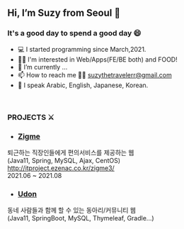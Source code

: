 ## Hi, I’m Suzy from Seoul 👋

### It's a good day to spend a good day 😄
- 💻 I started programming since March,2021.
- 👷‍♀️ I'm interested in Web/Apps(FE/BE both) and FOOD!
- 🌱 I’m currently ...
- 📫 How to reach me 💁‍♀️ suzythetravelerr@gmail.com
- 👀 I speak Arabic, English, Japanese, Korean.

<br/>

### PROJECTS ⚔️
- ### <a href="https://github.com/nscoo/Zigme">Zigme</a>
퇴근하는 직장인들에게 편의서비스를 제공하는 웹 <br/>
(Java11, Spring, MySQL, Ajax, CentOS)<br/>
http://itproject.ezenac.co.kr/zigme3/ <br/>
2021.06 ~ 2021.08

- ### <a href="https://github.com/nscoo/Udon">Udon</a>
동네 사람들과 함께 할 수 있는 동아리/커뮤니티 웹<br/>
(Java11, SpringBoot, MySQL, Thymeleaf, Gradle...)<br/>

<!---
suzy-thetraveler/suzy-thetraveler is a ✨ special ✨ repository because its `README.md` (this file) appears on your GitHub profile.
You can click the Preview link to take a look at your changes.
--->
